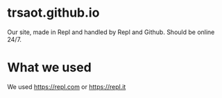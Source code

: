 # trsaot.github.io
Our site, made in Repl and handled by Repl and Github. Should be online 24/7.
# What we used
We used https://repl.com or https://repl.it
